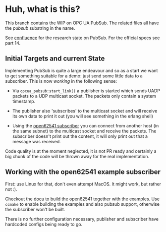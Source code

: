 # Huh, what is this?

This branch contains the WIP on OPC UA PubSub. The related files all have the
*_pubsub_* substring in the name.

See [confluence](https://stritzinger.atlassian.net/wiki/spaces/DEV/pages/287244289/OPC+UA#PubSub)
for the research state on PubSub. For the official specs see part 14.

## Initial Targets and current State

Implementing PubSub is quite a large endeavour and so as a start we want to get
something suitable for a demo: just send some little data to a subscriber. This
is now _working_ in the following sense:

* Via `opcua_pubsub:start_link()` a publisher is started which sends UADP 
packets to a UDP multicast socket. The packets only contain a system
timestamp.

* The publisher also 'subscribes' to the multicast socket and will receive its
own data to print it out (you will see something in the erlang shell)

* Using the [open62541 subscriber](https://github.com/open62541/open62541/blob/master/examples/pubsub/tutorial_pubsub_subscribe.c)
you can connect from another host (in the same subnet) to the multicast socket
and receive the packets. The subscriber doesn't print out the content, it will
only print out that a message was received.

Code quality is at the moment neglected, it is not PR ready and certainly a
big chunk of the code will be thrown away for the real implementation.

## Working with the open62541 example subscriber

First: use Linux for that, don't even attempt MacOS. It might work, but rather
not :).

Checkout the [docu](https://open62541.org/doc/current/building.html) to build
the open62541 together with the examples. Use `ccmake` to enable building the
examples and also pubsub support, otherwise the subscriber won't be built.

There is no further configuration necessary, publisher and subscriber have
hardcoded configs being ready to go.
